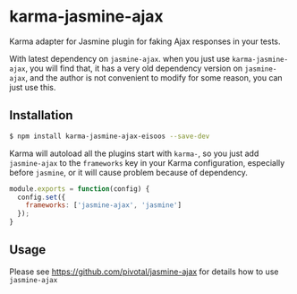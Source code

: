 karma-jasmine-ajax
==========

Karma adapter for Jasmine plugin for faking Ajax responses in your tests.

With latest dependency on `jasmine-ajax`. when you just use `karma-jasmine-ajax`,
you will find that, it has a very old dependency version on `jasmine-ajax`, and
the author is not convenient to modify for some reason, you can just use this.

Installation
------------

```sh
$ npm install karma-jasmine-ajax-eisoos --save-dev
```

Karma will autoload all the plugins start with `karma-`, so you just add `jasmine-ajax` to the `frameworks` key in your Karma configuration, especially before `jasmine`, or it will cause problem because of dependency.

```js
module.exports = function(config) {
  config.set({
    frameworks: ['jasmine-ajax', 'jasmine']
  });
}
```

Usage
-----

Please see https://github.com/pivotal/jasmine-ajax for details how to use `jasmine-ajax`